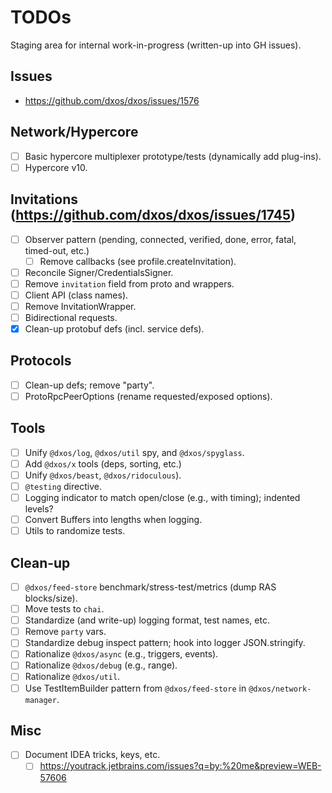 # TODOs

Staging area for internal work-in-progress (written-up into GH issues).

## Issues

- https://github.com/dxos/dxos/issues/1576

## Network/Hypercore

- [ ] Basic hypercore multiplexer prototype/tests (dynamically add plug-ins).
- [ ] Hypercore v10.

## Invitations (https://github.com/dxos/dxos/issues/1745)

- [ ] Observer pattern (pending, connected, verified, done, error, fatal, timed-out, etc.)
  - [ ] Remove callbacks (see profile.createInvitation).
- [ ] Reconcile Signer/CredentialsSigner.
- [ ] Remove `invitation` field from proto and wrappers.
- [ ] Client API (class names).
- [ ] Remove InvitationWrapper.
- [ ] Bidirectional requests.
- [x] Clean-up protobuf defs (incl. service defs).

## Protocols

- [ ] Clean-up defs; remove "party".
- [ ] ProtoRpcPeerOptions (rename requested/exposed options).

## Tools

- [ ] Unify `@dxos/log`, `@dxos/util` spy, and `@dxos/spyglass`.
- [ ] Add `@dxos/x` tools (deps, sorting, etc.)
- [ ] Unify `@dxos/beast`, `@dxos/ridoculous`).
- [ ] `@testing` directive.
- [ ] Logging indicator to match open/close (e.g., with timing); indented levels?
- [ ] Convert Buffers into lengths when logging.
- [ ] Utils to randomize tests.

## Clean-up

- [ ] `@dxos/feed-store` benchmark/stress-test/metrics (dump RAS blocks/size).
- [ ] Move tests to `chai`.
- [ ] Standardize (and write-up) logging format, test names, etc.
- [ ] Remove `party` vars.
- [ ] Standardize debug inspect pattern; hook into logger JSON.stringify.
- [ ] Rationalize `@dxos/async` (e.g., triggers, events).
- [ ] Rationalize `@dxos/debug` (e.g., range).
- [ ] Rationalize `@dxos/util`.
- [ ] Use TestItemBuilder pattern from `@dxos/feed-store` in `@dxos/network-manager`.

## Misc

- [ ] Document IDEA tricks, keys, etc.
  - [ ] https://youtrack.jetbrains.com/issues?q=by:%20me&preview=WEB-57606
